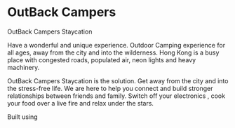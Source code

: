 # OutBack Campers
OutBack Campers Staycation

Have a wonderful and unique experience. 
Outdoor Camping experience for all ages, away from the city and into the wilderness.
Hong Kong is a busy place with congested roads, populated air, neon lights and heavy machinery. 

OutBack Campers Staycation is the solution. Get away from the city and into the stress-free life. 
We are here to help you connect and build stronger relationships between friends and family. Switch off your electronics , cook your food over a live fire and relax under the stars.

Built using 